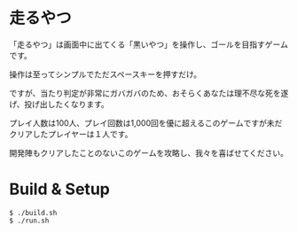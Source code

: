 # 走るやつ
「走るやつ」は画面中に出てくる「黒いやつ」を操作し、ゴールを目指すゲームです。

操作は至ってシンプルでただスペースキーを押すだけ。

ですが、当たり判定が非常にガバガバのため、おそらくあなたは理不尽な死を遂げ、投げ出したくなります。

プレイ人数は100人、プレイ回数は1,000回を優に超えるこのゲームですが未だクリアしたプレイヤーは１人です。

開発陣もクリアしたことのないこのゲームを攻略し、我々を喜ばせてください。

# Build & Setup

```
$ ./build.sh
$ ./run.sh
```